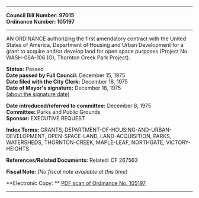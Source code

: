 * * * * *  
  
**Council Bill Number: [](#h0)[](#h2)97015**   
**Ordinance Number: 105197**  
  
* * * * *  
  
AN ORDINANCE authorizing the first amendatory contract with the United States of America, Department of Housing and Urban Development for a grant to acquire and/or develop land for open space purposes (Project No. WASH-0SA-106 (G), Thornton Creek Park Project).  
  
**Status:** Passed   
**Date passed by Full Council:** December 15, 1975   
**Date filed with the City Clerk:** December 18, 1975   
**Date of Mayor's signature:** December 18, 1975   
[(about the signature date)](/~public/approvaldate.htm)   
  
  
**Date introduced/referred to committee:** December 8, 1975   
**Committee:** Parks and Public Grounds   
**Sponsor:** EXECUTIVE REQUEST   
  
**Index Terms:** GRANTS, DEPARTMENT-OF-HOUSING-AND-URBAN-DEVELOPMENT, OPEN-SPACE-LAND, LAND-ACQUISITION, PARKS, WATERSHEDS, THORNTON-CREEK, MAPLE-LEAF, NORTHGATE, VICTORY-HEIGHTS  
  
**References/Related Documents:** Related: CF 267563  
  
**Fiscal Note:** *(No fiscal note available at this time)*  
  
**Electronic Copy: ** [PDF scan of Ordinance No. 105197](/~archives/Ordinances/Ord_105197.pdf)  
  
* * * * *  
